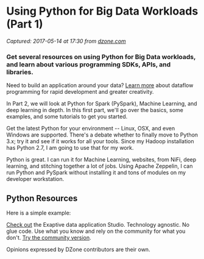# Using Python for Big Data Workloads (Part 1)

_Captured: 2017-05-14 at 17:30 from [dzone.com](https://dzone.com/articles/using-python-for-big-data-workloads-part-1?edition=298099&utm_source=Daily%20Digest&utm_medium=email&utm_campaign=dd%202017-05-13)_

### Get several resources on using Python for Big Data workloads, and learn about various programming SDKs, APIs, and libraries.

Need to build an application around your data? [Learn more](https://dzone.com/go?i=200129&u=http%3A%2F%2Fhubs.ly%2FH06Pr9h0) about dataflow programming for rapid development and greater creativity.

In Part 2, we will look at Python for Spark (PySpark), Machine Learning, and deep learning in depth. In this first part, we'll go over the basics, some examples, and some tutorials to get you started.

Get the latest Python for your environment -- Linux, OSX, and even Windows are supported. There's a debate whether to finally move to Python 3.x; try it and see if it works for all your tools. Since my Hadoop installation has Python 2.7, I am going to use that for my work.

Python is great. I can run it for Machine Learning, websites, from NiFi, deep learning, and stitching together a lot of jobs. Using Apache Zeppelin, I can run Python and PySpark without installing it and tons of modules on my developer workstation.

## **Python Resources**

Here is a simple example:

[Check out](https://dzone.com/go?i=200130&u=http%3A%2F%2Fhubs.ly%2FH06Pr9h0) the Exaptive data application Studio. Technology agnostic. No glue code. Use what you know and rely on the community for what you don't. [Try the community version](https://dzone.com/go?i=200130&u=https%3A%2F%2Fexaptive.city%2F%23%2Flanding%3Freferrer%3DGeneral).

Opinions expressed by DZone contributors are their own.
